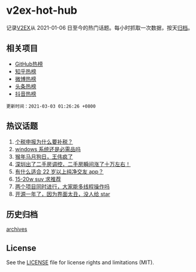 # v2ex-hot-hub

 记录[V2EX](https://www.v2ex.com/)从 2021-01-06 日至今的热门话题。每小时抓取一次数据，按天[归档](archives)。
 
 ## 相关项目

- [GitHub热榜](https://github.com/lonnyzhang423/github-hot-hub)
- [知乎热榜](https://github.com/lonnyzhang423/zhihu-hot-hub)
- [微博热榜](https://github.com/lonnyzhang423/weibo-hot-hub)
- [头条热榜](https://github.com/lonnyzhang423/toutiao-hot-hub)
- [抖音热榜](https://github.com/lonnyzhang423/douyin-hot-hub)


 `更新时间：2021-03-03 01:26:26 +0800`

## 热议话题

1. [个税申报为什么要补税？](https://www.v2ex.com/t/757538)
1. [windows 系统还是必需品吗](https://www.v2ex.com/t/757626)
1. [猴年马月狗日，王伟疯了](https://www.v2ex.com/t/757489)
1. [深圳出了二手房调控，二手房瞬间涨了十万左右！](https://www.v2ex.com/t/757699)
1. [有什么适合 22 岁以上纯净交友 app？](https://www.v2ex.com/t/757758)
1. [15-20w suv 求推荐](https://www.v2ex.com/t/757499)
1. [两个项目同时进行，大家能多线程操作吗](https://www.v2ex.com/t/757543)
1. [开源一年了，因为界面太丑，没人给 star](https://www.v2ex.com/t/757516)

## 历史归档

[archives](archives)

## License

See the [LICENSE](LICENSE) file for license rights and limitations (MIT).
